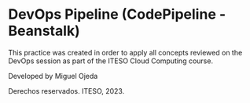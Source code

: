# DevOps Pipeline (CodePipeline - Beanstalk)

This practice was created in order to apply all concepts reviewed on the DevOps session as part of the ITESO Cloud Computing course.

Developed by Miguel Ojeda

Derechos reservados. ITESO, 2023.
